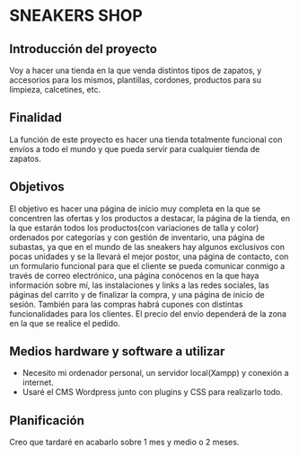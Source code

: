 # SNEAKERS SHOP

## Introducción del proyecto
Voy a hacer una tienda en la que venda distintos tipos de zapatos, y accesorios para los mismos, plantillas, cordones, productos para su limpieza, calcetines, etc.

## Finalidad
La función de este proyecto es hacer una tienda totalmente funcional con envíos a todo el mundo y que pueda servir para cualquier tienda de zapatos.

## Objetivos
El objetivo es hacer una página de inicio muy completa en la que se concentren las ofertas y los productos a destacar, la página de la tienda, en la que estarán 
todos los productos(con variaciones de talla y color) ordenados por categorías y con gestión de inventario, una página de subastas, ya que en el mundo de las 
sneakers hay algunos exclusivos con pocas unidades y se la llevará el mejor postor, una página de contacto, con un formulario funcional para que el cliente se 
pueda comunicar conmigo a través de correo electrónico, una página conócenos en la que haya información sobre mí, las instalaciones y links a las redes sociales, 
las páginas del carrito y de finalizar la compra, y una página de inicio de sesión. También para las compras habrá cupones con distintas funcionalidades para 
los clientes. El precio del envío dependerá de la zona en la que se realice el pedido.

## Medios hardware y software a utilizar
- Necesito mi ordenador personal, un servidor local(Xampp) y conexión a internet.
- Usaré el CMS Wordpress junto con plugins y CSS para realizarlo todo.

## Planificación
Creo que tardaré en acabarlo sobre 1 mes y medio o 2 meses.